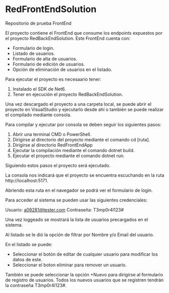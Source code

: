 # RedFrontEndSolution
Repositorio de prueba FrontEnd

El proyecto contiene el FrontEnd que consume los endpoints expuestos por el proyecto RedBackEndSolution.
Este FrontEnd cuenta con:
- Formulario de login.
- Listado de usuarios.
- Formulario de alta de usuarios.
- Formulario de edición de usuarios.
- Opción de eliminación de usuarios en el listado.

Para ejecutar el proyecto es necesaario tener:

1. Instalado el SDK de Net6.
2. Tener en ejecución el proyecto RedBackEndSolution.

Una vez descargado el proyecto a una carpeta local, se puede abrir el proyecto en VisualStudio y ejecutarlo desde ahí o también se puede realizar el compilado mediante consola.

Para compilar y ejecutar por consola se deben seguir los siguientes pasos:

1. Abrir una terminal CMD o PowerShell.
2. Dirigirse al directorio del proyecto mediante el comando cd [ruta].
3. Dirigirse al directorio RedFrontEndApp
4. Ejecutar la compilación mediante el comando dotnet build.
5. Ejecutar el proyecto mediante el comando dotnet run.

Siguiendo estos pasos el proyecto será ejecutado.

La consola nos indicará que el proyecto se encuentra escuchando en la ruta http://localhost:5171.

Abriendo esta ruta en el navegador se podrá ver el formulario de login.

Para acceder al sistema se pueden usar las siguientes credenciales:

Usuario: a09281@tester.com
Contraseña: T3mp0r4l123#

Una vez loggeado se mostrará la lista de usuarios precargados en el sistema.

Al listado se le dió la opción de filtrar por Nombre y/o Email del usuario.

En el listado se puede:
- Seleccionar el botón de editar de cualquier usuario para modificar los datos de este.
- Seleccionar el boton eliminar para remover un usuario.

También se puede seleccionar la opción +Nuevo para dirigirse al formulario de registro de usuarios.
Todos los nuevos usuarios que se registren tendrán la contraseña T3mp0r4l123#.
